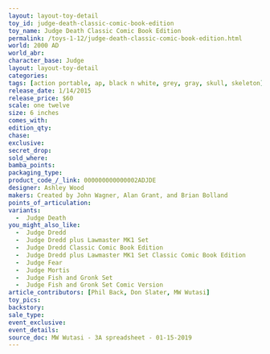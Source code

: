 ```yaml
---
layout: layout-toy-detail 
toy_id: judge-death-classic-comic-book-edition
toy_name: Judge Death Classic Comic Book Edition
permalink: /toys-1-12/judge-death-classic-comic-book-edition.html
world: 2000 AD
world_abr: 
character_base: Judge
layout: layout-toy-detail
categories: 
tags: [action portable, ap, black n white, grey, gray, skull, skeleton]
release_date: 1/14/2015
release_price: $60 
scale: one twelve
size: 6 inches
comes_with: 
edition_qty: 
chase: 
exclusive: 
secret_drop: 
sold_where: 
bamba_points: 
packaging_type: 
product_code_/_link: 000000000000002ADJDE
designer: Ashley Wood
makers: Created by John Wagner, Alan Grant, and Brian Bolland
points_of_articulation: 
variants: 
  -  Judge Death
you_might_also_like: 
  -  Judge Dredd
  -  Judge Dredd plus Lawmaster MK1 Set
  -  Judge Dredd Classic Comic Book Edition
  -  Judge Dredd plus Lawmaster MK1 Set Classic Comic Book Edition
  -  Judge Fear 
  -  Judge Mortis
  -  Judge Fish and Gronk Set
  -  Judge Fish and Gronk Set Comic Version
article_contributors: [Phil Back, Don Slater, MW Wutasi]
toy_pics: 
backstory: 
sale_type: 
event_exclusive: 
event_details: 
source_doc: MW Wutasi - 3A spreadsheet - 01-15-2019
---
```


